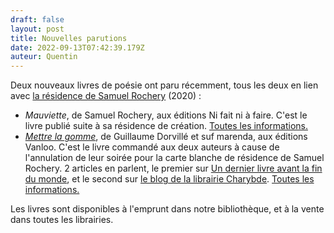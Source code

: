```yaml
---
draft: false
layout: post
title: Nouvelles parutions
date: 2022-09-13T07:42:39.179Z
auteur: Quentin
---
```

Deux nouveaux livres de poésie ont paru récemment, tous les deux en lien avec [la résidence de Samuel Rochery](https://maiporennes.fr/residence/2020/10/19/r-sidence-dautomne.html) (2020) :

* *Mauviette*, de Samuel Rochery, aux éditions Ni fait ni à faire. C'est le livre publié suite à sa résidence de création. [Toutes les informations. ](https://www.editions-nifaitniafaire.fr/mauviette/)
* *[Mettre la gomme](https://www.editionsvanloo.fr/nos-livres/collection-oneshot/mettre-la-gomme/)*, de Guillaume Dorvillé et suf marenda, aux éditions Vanloo. C'est le livre commandé aux deux auteurs à cause de l'annulation de leur soirée pour la carte blanche de résidence de Samuel Rochery. 2 articles en parlent, le premier sur [Un dernier livre avant la fin du monde](https://www.undernierlivre.net/guillaume-dorville-suf-marenda-mettre-la-gomme/), et le second sur [le blog de la librairie Charybde](https://charybde2.wordpress.com/2022/07/20/note-de-lecture-mettre-la-gomme-guillaume-dorville-suf-marenda/). [Toutes les informations.](https://www.editionsvanloo.fr/nos-livres/collection-oneshot/mettre-la-gomme/)

Les livres sont disponibles à l'emprunt dans notre bibliothèque, et à la vente dans toutes les librairies.